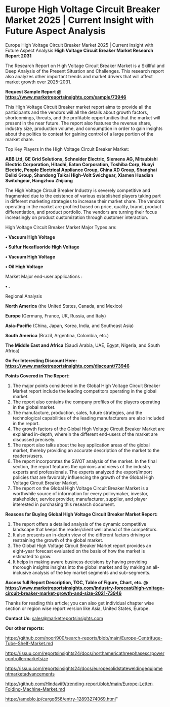 # Europe High Voltage Circuit Breaker Market 2025 | Current Insight with Future Aspect Analysis
Europe High Voltage Circuit Breaker Market 2025 | Current Insight with Future Aspect Analysis
<strong>High Voltage Circuit Breaker Market Research Report 2031</strong>

The Research Report on High Voltage Circuit Breaker Market is a Skillful and Deep Analysis of the Present Situation and Challenges. This research report also analyzes other important trends and market drivers that will affect market growth over 2025-2031.

<strong>Request Sample Report @ <a href=https://www.marketreportsinsights.com/sample/73946>https://www.marketreportsinsights.com/sample/73946</a></strong>

This High Voltage Circuit Breaker market report aims to provide all the participants and the vendors will all the details about growth factors, shortcomings, threats, and the profitable opportunities that the market will present in the near future. The report also features the revenue share, industry size, production volume, and consumption in order to gain insights about the politics to contest for gaining control of a large portion of the market share.

Top Key Players in the High Voltage Circuit Breaker Market:

<strong>ABB Ltd, GE Grid Solutions, Schneider Electric, Siemens AG, Mitsubishi Electric Corporation, Hitachi, Eaton Corporation, Toshiba Corp, Huayi Electric, People Electrical Appliance Group, China XD Group, Shanghai Delixi Group, Shandong Taikai High-Volt Swichgear, Xiamen Huadian Switchgear, Hangzhou Zhijiang</strong>

The High Voltage Circuit Breaker Industry is severely competitive and fragmented due to the existence of various established players taking part in different marketing strategies to increase their market share. The vendors operating in the market are profiled based on price, quality, brand, product differentiation, and product portfolio. The vendors are turning their focus increasingly on product customization through customer interaction.

High Voltage Circuit Breaker Market Major Types are:

<strong>• Vacuum High Voltage

• Sulfur Hexafluoride High Voltage

• Vacuum High Voltage

• Oil High Voltage</strong>

Market Major end-user applications :

<strong>• .</strong>

Regional Analysis

</u><strong><b>North America</b></strong> (the United States, Canada, and Mexico)

<strong><b>Europe </b></strong>(Germany, France, UK, Russia, and Italy)

<strong><b>Asia-Pacific</b></strong> (China, Japan, Korea, India, and Southeast Asia)

<strong><b>South America</b></strong> (Brazil, Argentina, Colombia, etc.)

<strong><b>The Middle East and Africa</b></strong> (Saudi Arabia, UAE, Egypt, Nigeria, and South Africa)

<strong>Go For Interesting Discount Here: <a href=https://www.marketreportsinsights.com/discount/73946>https://www.marketreportsinsights.com/discount/73946</a></strong>

<strong>Points Covered in The Report:</strong>
<ol>
  <li>The major points considered in the Global High Voltage Circuit Breaker Market report include the leading competitors operating in the global market.</li>
  <li>The report also contains the company profiles of the players operating in the global market.</li>
  <li>The manufacture, production, sales, future strategies, and the technological capabilities of the leading manufacturers are also included in the report.</li>
  <li>The growth factors of the Global High Voltage Circuit Breaker Market are explained in-depth, wherein the different end-users of the market are discussed precisely.</li>
  <li>The report also talks about the key application areas of the global market, thereby providing an accurate description of the market to the readers/users.</li>
  <li>The report incorporates the SWOT analysis of the market. In the final section, the report features the opinions and views of the industry experts and professionals. The experts analyzed the export/import policies that are favorably influencing the growth of the Global High Voltage Circuit Breaker Market.</li>
  <li>The report on the Global High Voltage Circuit Breaker Market is a worthwhile source of information for every policymaker, investor, stakeholder, service provider, manufacturer, supplier, and player interested in purchasing this research document.</li>
</ol>
<strong>Reasons for Buying Global High Voltage Circuit Breaker Market Report:</strong>

<ol>
  <li>The report offers a detailed analysis of the dynamic competitive landscape that keeps the reader/client well ahead of the competitors.</li>
  <li>It also presents an in-depth view of the different factors driving or restraining the growth of the global market.</li>
  <li>The Global High Voltage Circuit Breaker Market report provides an eight-year forecast evaluated on the basis of how the market is estimated to grow.</li>
  <li>It helps in making aware business decisions by having providing thorough insights insights into the global market and by making an all-inclusive analysis of the key market segments and sub-segments.</li>
</ol>
<strong>Access full Report Description, TOC, Table of Figure, Chart, etc. @ <a href=https://www.marketreportsinsights.com/industry-forecast/high-voltage-circuit-breaker-market-growth-and-size-2021-73946>https://www.marketreportsinsights.com/industry-forecast/high-voltage-circuit-breaker-market-growth-and-size-2021-73946</a></strong>


Thanks for reading this article; you can also get individual chapter wise section or region wise report version like Asia, United States, Europe.

<strong>Contact Us:</strong>
sales@marketreportsinsights.com

<strong>Our other reports:</strong>

<a href=https://github.com/noori900/search-reports/blob/main/Europe-Centrifuge-Tube-Shelf-Market.md>https://github.com/noori900/search-reports/blob/main/Europe-Centrifuge-Tube-Shelf-Market.md</a>

<a href=https://issuu.com/reportsinsights24/docs/northamericathreephasescrpowercontrollermarketsize>https://issuu.com/reportsinsights24/docs/northamericathreephasescrpowercontrollermarketsize</a>

<a href=https://issuu.com/reportsinsights24/docs/europesolidstateweldingequipmentmarketadvancements>https://issuu.com/reportsinsights24/docs/europesolidstateweldingequipmentmarketadvancements</a>

<a href=https://github.com/Hindavii9/trending-report/blob/main/Europe-Letter-Folding-Machine-Market.md>https://github.com/Hindavii9/trending-report/blob/main/Europe-Letter-Folding-Machine-Market.md</a>

<a href=https://ameblo.jp/cargo656/entry-12893274069.html>https://ameblo.jp/cargo656/entry-12893274069.html</a>"

